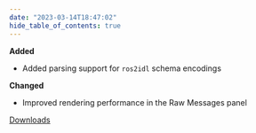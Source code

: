 ```yaml
---
date: "2023-03-14T18:47:02"
hide_table_of_contents: true
---
```

**Added**
- Added parsing support for `ros2idl` schema encodings

**Changed**
- Improved rendering performance in the Raw Messages panel


[Downloads](https://github.com/foxglove/studio/releases/tag/v1.44.0)
